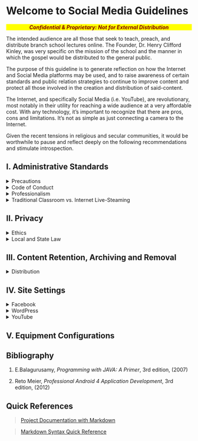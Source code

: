 # Welcome to <!--*ThePatternOfEverything&trade;*--> Social Media Guidelines

<p style="text-align:center;color:maroon;background-color:yellow"><b><i>Confidential & Proprietary: Not for External Distribution</b></i></p>

The intended audience are all those that seek to teach, preach, and distribute branch school lectures online. The Founder, Dr. Henry Clifford Kinley, was very specific on the mission of the school and the manner in which the gospel would be distributed to the general public. 

The purpose of this guideline is to generate reflection on how the Internet and Social Media platforms may be used, and to raise awareness of certain standards and public relation strategies to continue to improve content and protect all those involved in the creation and distribution of said-content.
 
The Internet, and specifically Social Media (i.e. YouTube), are revolutionary, most notably in their utility for reaching a wide audience at a very affordable cost. With any technology, it’s important to recognize that there are pros, cons and limitations. It’s not as simple as just connecting a camera to the Internet. 

Given the recent tensions in religious and secular communities, it would be worthwhile to pause and reflect deeply on the following recommendations and stimulate introspection.

## I. Administrative Standards
<details>
<summary>Precautions</summary>

<ol start="1">
  <li><p><b><i>What necessary precautions need to be considered when providing credible research material online while teaching or preaching the Gospel of Yahshua the Messiah?</i></b></p>
  
   <p style="text-align:center"><iframe width="460" height="215" src="https://www.youtube.com/embed/tdcmjPR7Ntw" title="YouTube video player" frameborder="0" allow="accelerometer; autoplay; clipboard-write; encrypted-media; gyroscope; picture-in-picture" allowfullscreen></iframe></p>
  </li>

  <li><p><b><i>What valid concerns and criticisms have members made and what has been done to address those concerns?</i></b></p>

  <p>There are many serious considerations that should be weighed when publishing content online. Failing to fully enumerate and provide guidance and clarity will foster mistrust and suspicion of malintent.</p>  
  
  <p>Many unique challenges and considerations may not be readily apparent in the traditional classroom model. The following survey will help to shed some light on such challenges in regards to online classroom instruction.</p>
  
   <p style="text-align:center;color:maroon;background-color:yellow"><b><i>(Add Survey and Link to Results Here)</i></b></p>
  </li>

  <li><p><b><i>What is the impact and known/unknown public perception of the current publication of lectures and other materials online?</i></b></p>
  
  <p style="text-align:center"><iframe width="460" height="215" src="https://www.youtube.com/embed/Ud2sgpVs_SE" title="YouTube video player" frameborder="0" allow="accelerometer; autoplay; clipboard-write; encrypted-media; gyroscope; picture-in-picture" allowfullscreen></iframe></p>
  </li>
</ol>
</details>

<details>
<summary>Code of Conduct</summary>

</details>
   
<details>
<summary>Professionalism</summary>

<p>Any organization or brand (profit or non-profit) must think very carefully about how it chooses to use social media. Inappropriate or careless usage can severely damage the image of an organization. A brand needs to be cohesive, coherent, consistent, and harmonized across all of its online platforms. In the spirit, we should desire the same as the gospel is preached in every class and in a consistent manner that conforms with the founder’s example.</p>

<ol start="1">
 <li>Are the lack of standards by many classes in using the Internet for distribution a fair critique from headquarters?</li>
 
 <li>Would Dr. Kinley be pleased to see lectures being given by ministers in baseball caps, basketball jerseys, shorts, hoodies, street clothes, etc.?</li>

 <li>Is it appropriate to broadcast “workshops,” “home sessions,” and cottage meetings on the Internet?</li>

 <li>Zoom is clearly a great informal meeting platform that has served us well during the pandemic; however, is it appropriate to broadcast it live to an external audience on the open Internet, given the numerous quality issues with sound, confusion in speaker handoffs, bandwidth problems, dropped audio, entry and exit tones, chat notifications, etc?</li>

 <li>Should chat functions be enabled in a live lecture that allow attendees to comment in real-time on the lecture or dispute the speaker or even argue with one another?</li>

 <li>A restatement here but a general theme in multiple categories; are all topics appropriate for open distribution via the Internet, given the potential for offensiveness of some subjects and / or the possibility for misinterpretation? For example, being perceived as hate speech, discriminatory or racist?</li>

 <li>Should there be guidelines that recommend avoiding potentially inflammatory subjects in an online forum? Example: calling the Pope of Rome the Devil or head of the mystery of iniquity on earth?</li>

 <li>Would it be advisable to post a disclaimer statement at the front of a video online stating that the statements made by the speakers do not necessarily reflect the views of the institute or the administrators of the site?</li>
</ol>

</details>

<details>
<summary>Traditional Classroom vs. Internet Live-Steaming</summary>

<p>
<b>Contrasts:</b>
    <ul>
     <li>Inability to know who is present.</li>
     <li>Inability to read the audience’s comprehension of the material and adjust accordingly.</li>
     <li>Inability to easily ask clarifying questions of speakers after the lecture.</li>
     <li>Inability to adapt the topic to audience at hand.</li>
    </ul>
</p>

<p>
    <ol start="1">
     <li>Would it be more appropriate that public lectures broadcast on the “open Internet” only cover very basic topics?</li>
     <li>In a traditional classroom, we would always give a “first-time lecture” if a first-time visitor was present. If a lecture is streamed live, for all to see, shouldn’t it also conform to the same format, as it must be assumed that there are first-time visitors either viewing live or watching the replay at a later date?</li>
     <li>Would Dr. Kinley be pleased that ministers openly criticize headquarters and discuss internal doctrinal wars and divisions online for the whole world to see? To the point of even attacking individuals by name in lectures? (See Appendix Exhibit A)</li>
     <li>Are some topics too inflammatory or inappropriate for open Internet lectures?</li>
     <li>How are we showing sensitivity for members with differing levels of liberty to speak on certain topics in an extremely public setting or on social media? For example, government employees, police officers, teachers, and others who have responsibilities not to appear biased against classes, religions, cultures, etc.?</li>
     <li>Further, many corporations have enforceable social media policies to ensure prevention of hostile work environments by prohibiting their employees from speaking negatively of protected classes (race, religion, creed, etc) online.  Could we place the employment of these members at risk by livestreaming classes with content that could appear to (or even materially) violate these policies? (see Appendix Exhibit B)</li>
     <li>Dr. Kinley was very particular about who was called on the floor and adamant that it was reserved only for skilled ministers. Does the broad departure from this practice, especially on the Internet, create unintended risks for the school when ‘laity’ (as the founder would say) attempt to tackle complex subjects that might be misconstrued as offensive, anti-semitic, or even hate speech?</li>
    </ol>
</p>

<i>Given these shortcomings:</i>
</details>

## II. Privacy
<details>
<summary>Ethics</summary>

<ol start="1">
  <li>Each school must have written policies that clearly articulate how personal information is published on the internet (i.e. decision to publish, length of time, process members may go through the withdraw consent).</li>

  <li>Members must give their consent via written permission to use their name, image and other personal identifying information (PII) when publishing any content to the internet (i.e. private or publicly). (See Appendix Exhibit C.)</li>

  <li>Each branch must prominently disclose to all members and visitors that recording is in progress, that a lecture is being broadcast to the internet or other social media platform, and where this information may be found in the future.</li>

  <li>Each branch need to make it clear that minors' name, image or other PII WILL NOT be published on the internet or intranet.</li>
</ol>
</details>

<details>
<summary>Local and State Law</summary>

<ol start="1">
  <li>Each school must thoroughly investigated and keep up-to-date with applicable local and state laws related to recording of individuals and publication of personal data online.</li>
</ol>
</details>

## III. Content Retention, Archiving and Removal
<details>
<summary>Distribution</summary>

<ol start="1">
  <li>Is the distribution of each and every lecture or series of lectures on the "open internet" absolutely critical to preaching the Gospel of Yahshua the Messiah throughout the world?</li>
</ol>
</details>

## IV. Site Settings

<details>
<summary>Facebook</summary>

</details>

<details>
<summary>WordPress</summary>

</details>

<details>
<summary>YouTube</summary>

</details>

## V. Equipment Configurations

## Bibliography

<ol>
    <li>
        <p>E.Balagurusamy, <cite>Programming with JAVA: A Primer</cite>, 3rd edition, (2007)</p>
    </li>
    <li>
        <p>Reto Meier, <cite>Professional Android 4 Application Development</cite>, 3rd edition, (2012)</p>
    </li>
</ol>

## Quick References

> [Project Documentation with Markdown](https://www.mkdocs.org)

> [Markdown Syntax Quick Reference](https://www.markdownguide.org/cheat-sheet)


<!-- 
    For full documentation visit [mkdocs.org](https://www.mkdocs.org). 

    ## Commands

    * `mkdocs new [dir-name]` - Create a new project.
    * `mkdocs serve` - Start the live-reloading docs server.
    * `mkdocs build` - Build the documentation site.
    * `mkdocs -h` - Print help message and exit.

    ## Project layout

        mkdocs.yml    # The configuration file.
        docs/
            index.md  # The documentation homepage.
            login.md  # Login with Facebook credentials.
-->